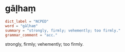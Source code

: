 # gāḷhaṃ

``` toml
dict_label = "NCPED"
word = "gāḷhaṃ"
summary = "strongly, firmly; vehemently; too firmly."
grammar_comment = "acc."
```

strongly, firmly; vehemently; too firmly.

